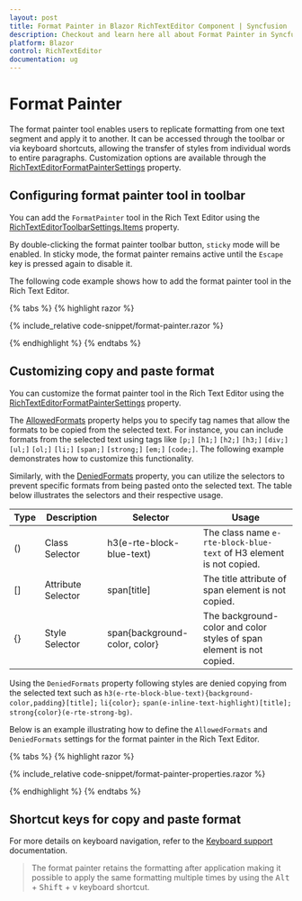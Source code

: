 ```yaml
---
layout: post
title: Format Painter in Blazor RichTextEditor Component | Syncfusion
description: Checkout and learn here all about Format Painter in Syncfusion Blazor RichTextEditor component and more.
platform: Blazor
control: RichTextEditor
documentation: ug
---
```


# Format Painter

The format painter tool enables users to replicate formatting from one text segment and apply it to another. It can be accessed through the toolbar or via keyboard shortcuts, allowing the transfer of styles from individual words to entire paragraphs. Customization options are available through the [RichTextEditorFormatPainterSettings](https://help.syncfusion.com/cr/blazor/Syncfusion.Blazor.html) property.

## Configuring format painter tool in toolbar

You can add the `FormatPainter` tool in the Rich Text Editor using the [RichTextEditorToolbarSettings.Items](https://help.syncfusion.com/cr/blazor/Syncfusion.Blazor.RichTextEditor.RichTextEditorToolbarSettings.html#Syncfusion_Blazor_RichTextEditor_RichTextEditorToolbarSettings_Items) property.

By double-clicking the format painter toolbar button, `sticky` mode will be enabled. In sticky mode, the format painter remains active until the `Escape` key is pressed again to disable it.

The following code example shows how to add the format painter tool in the Rich Text Editor.

{% tabs %}
{% highlight razor %}

{% include_relative code-snippet/format-painter.razor %}

{% endhighlight %}
{% endtabs %}

## Customizing copy and paste format

You can customize the format painter tool in the Rich Text Editor using the [RichTextEditorFormatPainterSettings](https://help.syncfusion.com/cr/blazor/Syncfusion.Blazor.html) property.

The [AllowedFormats](https://help.syncfusion.com/cr/blazor/Syncfusion.Blazor.RichTextEditor.RichTextEditorFormatPainterSettings.html#Syncfusion_Blazor_RichTextEditor_RichTextEditorFormatPainterSettings_AllowedFormats) property helps you to specify tag names that allow the formats to be copied from the selected text. For instance, you can include formats from the selected text using tags like `[p;]` `[h1;]` `[h2;]` `[h3;]` `[div;]` `[ul;]` `[ol;]` `[li;]` `[span;]` `[strong;]` `[em;]` `[code;]`. The following example demonstrates how to customize this functionality.

Similarly, with the [DeniedFormats](https://help.syncfusion.com/cr/blazor/Syncfusion.Blazor.RichTextEditor.RichTextEditorFormatPainterSettings.html#Syncfusion_Blazor_RichTextEditor_RichTextEditorFormatPainterSettings_DeniedFormats) property, you can utilize the selectors to prevent specific formats from being pasted onto the selected text. The table below illustrates the selectors and their respective usage.

| Type | Description        | Selector                           | Usage                                                              |
|------|--------------------|------------------------------------|--------------------------------------------------------------------|
| ()   | Class Selector     | h3(e-rte-block-blue-text)          | The class name `e-rte-block-blue-text` of H3 element is not copied. |
| []   | Attribute Selector | span[title]                        | The title attribute of span element is not copied.                 |
| {}   | Style Selector     | span{background-color, color}      | The background-color and color styles of span element is not copied. |

Using the `DeniedFormats` property following styles are denied copying from the selected text such as `h3(e-rte-block-blue-text){background-color,padding}[title];` `li{color};` `span(e-inline-text-highlight)[title];` `strong{color}(e-rte-strong-bg)`.

Below is an example illustrating how to define the `AllowedFormats` and `DeniedFormats` settings for the format painter in the Rich Text Editor.

{% tabs %}
{% highlight razor %}

{% include_relative code-snippet/format-painter-properties.razor %}

{% endhighlight %}
{% endtabs %}

## Shortcut keys for copy and paste format

For more details on keyboard navigation, refer to the [Keyboard support](https://blazor.syncfusion.com/documentation/rich-text-editor/keyboard-support) documentation.

> The format painter retains the formatting after application making it possible to apply the same formatting multiple times by using the <kbd>Alt</kbd> + <kbd>Shift</kbd> + <kbd>v</kbd> keyboard shortcut.
